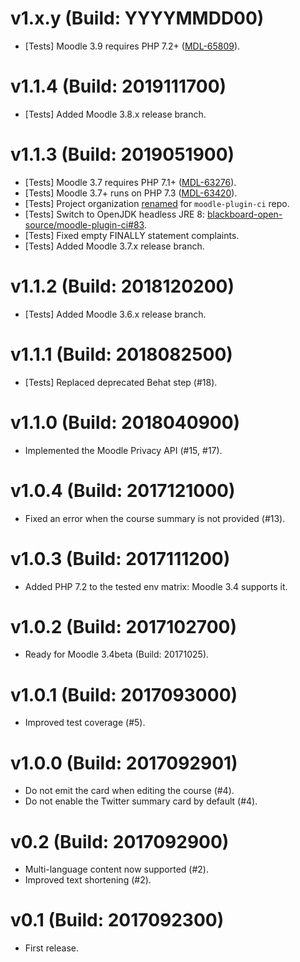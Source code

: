 # v1.x.y (Build: YYYYMMDD00)
- [Tests] Moodle 3.9 requires PHP 7.2+ ([MDL-65809](https://tracker.moodle.org/browse/MDL-65809)).

# v1.1.4 (Build: 2019111700)
- [Tests] Added Moodle 3.8.x release branch.

# v1.1.3 (Build: 2019051900)
- [Tests] Moodle 3.7 requires PHP 7.1+ ([MDL-63276](https://tracker.moodle.org/browse/MDL-63276)).
- [Tests] Moodle 3.7+ runs on PHP 7.3 ([MDL-63420](https://tracker.moodle.org/browse/MDL-63420)).
- [Tests] Project organization [renamed](https://github.com/blackboard-open-source/moodle-plugin-ci/commit/cdd8bb665d853b3b42f99a29c74a5e02fd9b4509#diff-b4ef8fa7c78dc63432f64a355dbb9ffd) for `moodle-plugin-ci` repo.
- [Tests] Switch to OpenJDK headless JRE 8: [blackboard-open-source/moodle-plugin-ci#83](https://github.com/blackboard-open-source/moodle-plugin-ci/issues/83).
- [Tests] Fixed empty FINALLY statement complaints.
- [Tests] Added Moodle 3.7.x release branch.

# v1.1.2 (Build: 2018120200)
- [Tests] Added Moodle 3.6.x release branch.

# v1.1.1 (Build: 2018082500)
- [Tests] Replaced deprecated Behat step (#18).

# v1.1.0 (Build: 2018040900)
- Implemented the Moodle Privacy API (#15, #17).

# v1.0.4 (Build: 2017121000)
- Fixed an error when the course summary is not provided (#13).

# v1.0.3 (Build: 2017111200)
- Added PHP 7.2 to the tested env matrix: Moodle 3.4 supports it.

# v1.0.2 (Build: 2017102700)
- Ready for Moodle 3.4beta (Build: 20171025).

# v1.0.1 (Build: 2017093000)
- Improved test coverage (#5).

# v1.0.0 (Build: 2017092901)
- Do not emit the card when editing the course (#4).
- Do not enable the Twitter summary card by default (#4).

# v0.2 (Build: 2017092900)
- Multi-language content now supported (#2).
- Improved text shortening (#2).

# v0.1 (Build: 2017092300)
- First release.
